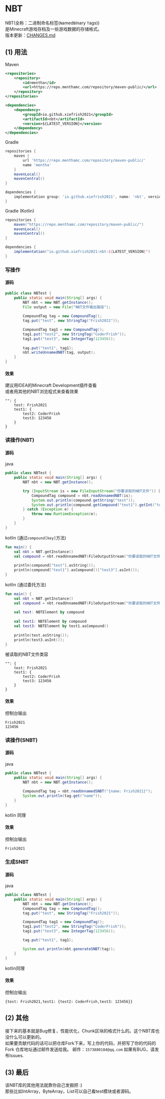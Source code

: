 # NBT

NBT(全称：二进制命名标签(`N`amed`B`inary `T`ags))\
是Minecraft游戏存档及一些游戏数据的存储格式。\
版本更新：[CHANGES.md](CHANGES.md)

## (1) 用法
Maven
```xml
<repositories>
    <repository>
        <id>mentha</id>
        <url>https://repo.menthamc.com/repository/maven-public/</url>
    </repository>
</repositories>

<dependencies>
    <dependency>
        <groupId>io.github.xiefrish2021</groupId>
        <artifactId>nbt</artifactId>
        <version>${LATEST_VERSION}</version>
    </dependency>
</dependencies>
```

Gradle
```groovy
repositories {
    maven {
        url 'https://repo.menthamc.com/repository/maven-public/'
        name 'mentha'
    }
    mavenLocal()
    mavenCentral()
}

dependencies {
    implementation group: 'io.github.xiefrish2021', name: 'nbt', version: '${LATEST_VERSION}'
}
```

Gradle (Kotlin)
```groovy
repositories {
    maven("https://repo.menthamc.com/repository/maven-public/")
    mavenLocal()
    mavenCentral()
}

dependencies {
    implementation("io.github.xiefrish2021:nbt:${LATEST_VERSION}")
}
```

### 写操作
#### 源码
```java
public class NBTest {
    public static void main(String[] args) {
        NBT nbt = new NBT.getInstance();
        File output = new File("NBT文件输出路径");
        
        CompoundTag tag = new CompoundTag();
        tag.put("test", new StringTag("Frish2021"));

        CompoundTag tag1 = new CompoundTag();
        tag1.put("test2", new StringTag("CoderFrish"));
        tag1.put("test3", new IntegerTag(123456));
        
        tag.put("test1", tag1);
        nbt.writeUnnamedNBT(tag, output);
    }
}
```

#### 效果
建议用IDEA的Minecraft Development插件查看\
或者用其他的NBT浏览程式来查看效果
```nbtt
"": {
	test: Frish2021
	test1: {
		test2: CoderFrish
		test3: 123456
	}
}
```

### 读操作(NBT)
#### 源码
java

```java
public class NBTest {
    public static void main(String[] args) {
        NBT nbt = new NBT.getInstance();

        try (InputStream is = new FileInputStream("你要读取的NBT文件")) {
            CompoundTag compound = nbt.readUnnamedNBT(is);
            System.out.println(compound.getString("test"));
            System.out.println(compound.getCompound("test1").getInt("test3"));
        } catch (Exception e) {
            throw new RuntimeException(e);
        }
    }
}
```

kotlin (通过`compound[key]`方法)

```kotlin
fun main() {
    val nbt = NBT.getInstance()
    val compound = nbt.readUnnamedNBT(FileOutputStream("你要读取的NBT文件"))
    
    println(compound["test"].asString());
    println(compound["test1"].asCompound()["test3"].asInt());
}
```

kotlin (通过委托方法)

```kotlin
fun main() {
    val nbt = NBT.getInstance()
    val compound = nbt.readUnnamedNBT(FileOutputStream("你要读取的NBT文件"))
    
    val test: NBTElement by compound
    
    val test1: NBTElement by compound
    val test3: NBTElement by test1.asCompound()
    
    println(test.asString());
    println(test3.asInt());
}
```

被读取的NBT文件类容
```nbtt
"": {
	test: Frish2021
	test1: {
		test2: CoderFrish
		test3: 123456
	}
}
```

#### 效果
控制台输出
```
Frish2021
123456
```

### 读操作(SNBT)
#### 源码
java
```java
public class NBTest {
    public static void main(String[] args) {
        NBT nbt = new NBT.getInstance();
        
        CompoundTag tag = nbt.readUnnamedSNBT("{name: Frish2021}");
        System.out.println(tag.get("name"));
    }
}
```

kotlin 同理

#### 效果
控制台输出
```
Frish2021
```

### 生成SNBT
#### 源码
java
```java
public class NBTest {
    public static void main(String[] args) {
        NBT nbt = new NBT.getInstance();
        CompoundTag tag = new CompoundTag();
        tag.put("test", new StringTag("Frish2021"));

        CompoundTag tag1 = new CompoundTag();
        tag1.put("test2", new StringTag("CoderFrish"));
        tag1.put("test3", new IntegerTag(123456));

        tag.put("test1", tag1);

        System.out.println(nbt.generateSNBT(tag));
    }
}
```
kotlin同理

#### 效果
控制台输出
```
{test: Frish2021,test1: {test2: CoderFrish,test3: 123456}}
```

## (2) 其他
接下来的基本就是Bug修复，性能优化，Chunk区块的格式什么的。这个NBT库也没什么可以更新的。\
如果要贡献代码的话可以把仓库Fork下来，写上你的代码，并把写了你的代码的Fork 仓库地址通过邮件发送给我。
邮件：`1573880184@qq.com`
如果有BUG，请发布Issues.

## (3) 最后
该NBT库的其他用法就靠你自己发掘把 :)\
那些比如IntArray，ByteArray，List可以自己看test模块或者源码。
